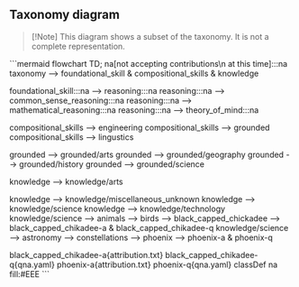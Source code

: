 <h2>Taxonomy diagram</h2>
<blockquote>
<p>[!Note]
This diagram shows a subset of the taxonomy. It is not a complete representation.</p>
</blockquote>
<p>```mermaid
 flowchart TD;
   na[not accepting contributions\n at this time]:::na
   taxonomy --&gt; foundational_skill &amp; compositional_skills &amp; knowledge</p>
<p>foundational_skill:::na --&gt; reasoning:::na
   reasoning:::na --&gt; common_sense_reasoning:::na
   reasoning:::na --&gt; mathematical_reasoning:::na
   reasoning:::na --&gt; theory_of_mind:::na</p>
<p>compositional_skills --&gt; engineering
   compositional_skills --&gt; grounded
   compositional_skills --&gt; lingustics</p>
<p>grounded --&gt; grounded/arts
   grounded --&gt; grounded/geography
   grounded --&gt; grounded/history
   grounded --&gt; grounded/science</p>
<p>knowledge --&gt; knowledge/arts</p>
<p>knowledge --&gt; knowledge/miscellaneous_unknown
   knowledge --&gt; knowledge/science
   knowledge --&gt; knowledge/technology
   knowledge/science --&gt; animals --&gt; birds --&gt; black_capped_chickadee --&gt; black_capped_chikadee-a &amp; black_capped_chikadee-q
   knowledge/science --&gt; astronomy --&gt; constellations --&gt; phoenix --&gt; phoenix-a &amp; phoenix-q</p>
<p>black_capped_chikadee-a{attribution.txt}
   black_capped_chikadee-q{qna.yaml}
   phoenix-a{attribution.txt}
   phoenix-q{qna.yaml}
   classDef na fill:#EEE
```</p>